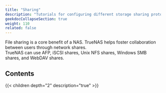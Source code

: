 ```yaml
---
title: "Sharing"
description: "Tutorials for configuring different storage sharing protocols in TrueNAS."
geekdocCollapseSection: true
weight: 110
related: false
---
```


File sharing is a core benefit of a NAS. TrueNAS helps foster collaboration between users through network shares.  
TrueNAS can use AFP, iSCSI shares, Unix NFS shares, Windows SMB shares, and WebDAV shares. 

## Contents

{{< children depth="2" description="true" >}}
